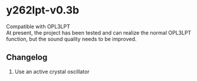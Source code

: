 # y262lpt-v0.3b
 Compatible with OPL3LPT   
 At present, the project has been tested and can realize the normal OPL3LPT function, but the sound quality needs to be improved.
## Changelog   
1. Use an active crystal oscillator  
